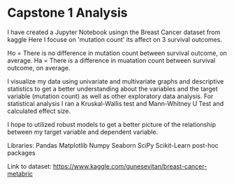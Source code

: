 # Capstone 1 Analysis
I have created a Jupyter Notebook usingn the Breast Cancer dataset from kaggle Here I focuse on 'mutation count' its affect on 3 survival outcomes. 

Ho = There is no difference in mutation count between survival outcome, on average.
Ha = There is a difference in muatation count between survival outcome, on average. 

I visualize my data using univariate and multivariate graphs and descriptive statistics to get a better understanding about the variables and the target variable (mutation count) as well as other exploratory data analysis. For statistical analysis I ran a Kruskal-Wallis test and Mann-Whitney U Test and calculated effect size.

I hope to utilized robust models to get a better picture of the relationship between my target variable and dependent variable. 

Libraries:
  Pandas
  Matplotlib
  Numpy
  Seaborn
  SciPy
  Scikit-Learn post-hoc packages
  
Link to dataset: https://www.kaggle.com/gunesevitan/breast-cancer-metabric
